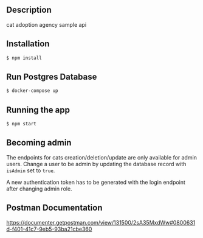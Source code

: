 
## Description

cat adoption agency sample api

## Installation

```bash
$ npm install
```

## Run Postgres Database

```bash
$ docker-compose up
```

## Running the app

```bash
$ npm start
```

## Becoming admin
The endpoints for cats creation/deletion/update are only available for admin users. Change a user to be admin by updating the database record with `isAdmin` set to `true`.

A new authentication token has to be generated with the login endpoint after changing admin role.

## Postman Documentation
https://documenter.getpostman.com/view/131500/2sA35MxdWw#0800631d-f401-41c7-9eb5-93ba21cbe360
